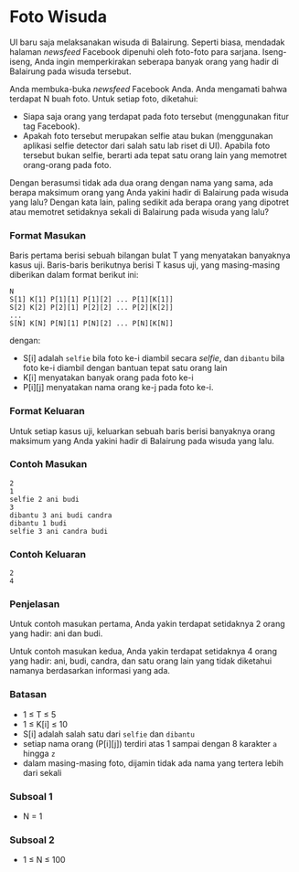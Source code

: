 # Foto Wisuda

UI baru saja melaksanakan wisuda di Balairung. Seperti biasa, mendadak halaman _newsfeed_ Facebook dipenuhi oleh foto-foto para sarjana. Iseng-iseng, Anda ingin memperkirakan seberapa banyak orang yang hadir di Balairung pada wisuda tersebut.

Anda membuka-buka _newsfeed_ Facebook Anda. Anda mengamati bahwa terdapat N buah foto. Untuk setiap foto, diketahui:

- Siapa saja orang yang terdapat pada foto tersebut (menggunakan fitur tag Facebook).
- Apakah foto tersebut merupakan selfie atau bukan (menggunakan aplikasi selfie detector dari salah satu lab riset di UI). Apabila foto tersebut bukan selfie, berarti ada tepat satu orang lain yang memotret orang-orang pada foto.

Dengan berasumsi tidak ada dua orang dengan nama yang sama, ada berapa maksimum orang yang Anda yakini hadir di Balairung pada wisuda yang lalu? Dengan kata lain, paling sedikit ada berapa orang yang dipotret atau memotret setidaknya sekali di Balairung pada wisuda yang lalu?

### Format Masukan

Baris pertama berisi sebuah bilangan bulat T yang menyatakan banyaknya kasus uji. Baris-baris berikutnya berisi T kasus uji, yang masing-masing diberikan dalam format berikut ini:

```
N
S[1] K[1] P[1][1] P[1][2] ... P[1][K[1]]
S[2] K[2] P[2][1] P[2][2] ... P[2][K[2]]
...
S[N] K[N] P[N][1] P[N][2] ... P[N][K[N]]
```

dengan:

- S[i] adalah `selfie` bila foto ke-i diambil secara _selfie_, dan `dibantu` bila foto ke-i diambil dengan bantuan tepat satu orang lain
- K[i] menyatakan banyak orang pada foto ke-i
- P[i][j] menyatakan nama orang ke-j pada foto ke-i.

### Format Keluaran

Untuk setiap kasus uji, keluarkan sebuah baris berisi banyaknya orang maksimum yang Anda yakini hadir di Balairung pada wisuda yang lalu.

### Contoh Masukan

```
2
1
selfie 2 ani budi
3
dibantu 3 ani budi candra
dibantu 1 budi
selfie 3 ani candra budi
```

### Contoh Keluaran

```
2
4
```

### Penjelasan

Untuk contoh masukan pertama, Anda yakin terdapat setidaknya 2 orang yang hadir: ani dan budi.

Untuk contoh masukan kedua, Anda yakin terdapat setidaknya 4 orang yang hadir: ani, budi, candra, dan satu orang lain yang tidak diketahui namanya berdasarkan informasi yang ada.

### Batasan

- 1 ≤ T ≤ 5
- 1 ≤ K[i] ≤ 10
- S[i] adalah salah satu dari `selfie` dan `dibantu`
- setiap nama orang (P[i][j]) terdiri atas 1 sampai dengan 8 karakter `a` hingga `z`
- dalam masing-masing foto, dijamin tidak ada nama yang tertera lebih dari sekali

### Subsoal 1

- N = 1

### Subsoal 2

- 1 ≤ N ≤ 100


